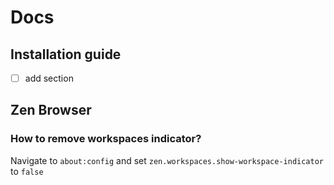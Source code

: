 # Docs

## Installation guide

- [ ] add section

## Zen Browser

### How to remove workspaces indicator?

Navigate to `about:config` and set `zen.workspaces.show-workspace-indicator` to `false`

